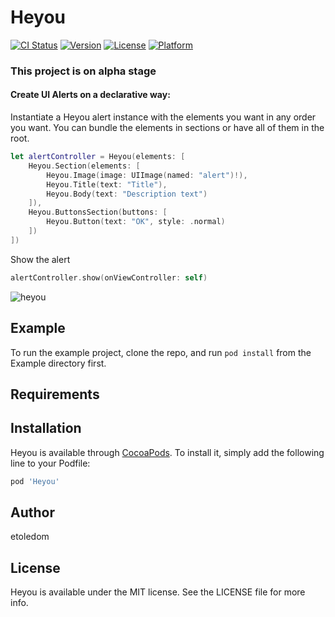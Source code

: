 # Heyou

[![CI Status](http://img.shields.io/travis/etoledom/Heyou.svg?style=flat)](https://travis-ci.org/etoledom/Heyou)
[![Version](https://img.shields.io/cocoapods/v/Heyou.svg?style=flat)](http://cocoapods.org/pods/Heyou)
[![License](https://img.shields.io/cocoapods/l/Heyou.svg?style=flat)](http://cocoapods.org/pods/Heyou)
[![Platform](https://img.shields.io/cocoapods/p/Heyou.svg?style=flat)](http://cocoapods.org/pods/Heyou)

### This project is on alpha stage

#### Create UI Alerts on a declarative way:

Instantiate a Heyou alert instance with the elements you want in any order you want.
You can bundle the elements in sections or have all of them in the root.

```swift
let alertController = Heyou(elements: [
    Heyou.Section(elements: [
        Heyou.Image(image: UIImage(named: "alert")!),
        Heyou.Title(text: "Title"),
        Heyou.Body(text: "Description text")
    ]),
    Heyou.ButtonsSection(buttons: [
        Heyou.Button(text: "OK", style: .normal)
    ])
])
```

Show the alert
```swift
alertController.show(onViewController: self)
```

![heyou](https://user-images.githubusercontent.com/9772967/69012078-d2c06500-0971-11ea-9647-398be5be65f1.png)


## Example

To run the example project, clone the repo, and run `pod install` from the Example directory first.

## Requirements

## Installation

Heyou is available through [CocoaPods](http://cocoapods.org). To install
it, simply add the following line to your Podfile:

```ruby
pod 'Heyou'
```

## Author

etoledom

## License

Heyou is available under the MIT license. See the LICENSE file for more info.
